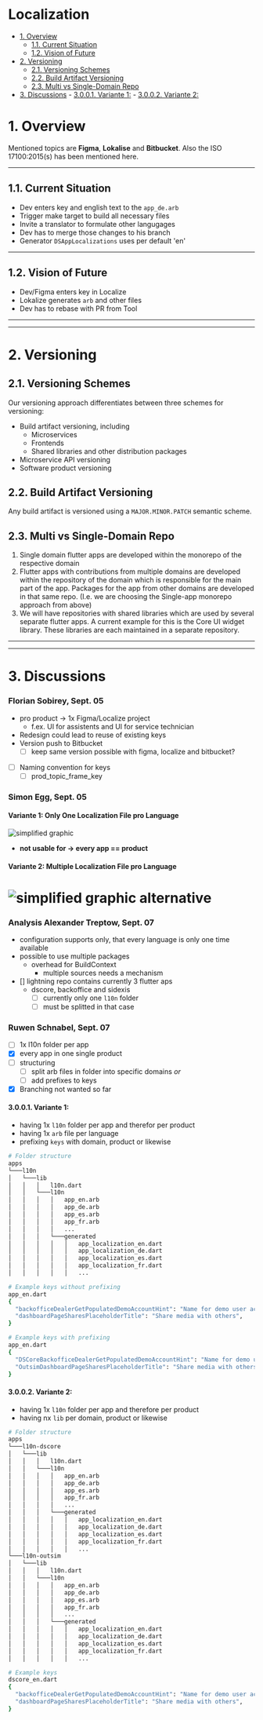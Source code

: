 # Localization <!-- omit in toc -->
- [1. Overview](#1-overview)
  - [1.1. Current Situation](#11-current-situation)
  - [1.2. Vision of Future](#12-vision-of-future)
- [2. Versioning](#2-versioning)
  - [2.1. Versioning Schemes](#21-versioning-schemes)
  - [2.2. Build Artifact Versioning](#22-build-artifact-versioning)
  - [2.3. Multi vs Single-Domain Repo](#23-multi-vs-single-domain-repo)
- [3. Discussions](#3-discussions)
      - [3.0.0.1. Variante 1:](#3001-variante-1)
      - [3.0.0.2. Variante 2:](#3002-variante-2)

# 1. Overview
Mentioned topics are **Figma**, **Lokalise** and **Bitbucket**.
Also the ISO 17100:2015(s) has been mentioned here.

---

## 1.1. Current Situation
- Dev enters key and english text to the `app_de.arb`
- Trigger make target to build all necessary files
- Invite a translator to formulate other langugages
- Dev has to merge those changes to his branch
- Generator `DSAppLocalizations` uses per default 'en'

---

## 1.2. Vision of Future
- Dev/Figma enters key in Localize
- Lokalize generates `arb` and other files 
- Dev has to rebase with PR from Tool

---
---
# 2. Versioning
## 2.1. Versioning Schemes
Our versioning approach differentiates between three schemes for versioning:

- Build artifact versioning, including
  - Microservices
  - Frontends
  - Shared libraries and other distribution packages
- Microservice API versioning
- Software product versioning

## 2.2. Build Artifact Versioning
Any build artifact is versioned using a `MAJOR.MINOR.PATCH` semantic scheme.


## 2.3. Multi vs Single-Domain Repo
1. Single domain flutter apps are developed within the monorepo of the respective domain
2. Flutter apps with contributions from multiple domains are developed within the repository of the domain which is responsible for the main part of the app. Packages for the app from other domains are developed in that same repo. (I.e. we are choosing the Single-app monorepo approach from above)
3. We will have repositories with shared libraries which are used by several separate flutter apps. A current example for this is the Core UI widget library. These libraries are each maintained in a separate repository.

---
---
# 3. Discussions
### Florian Sobirey, Sept. 05 <!-- omit in toc -->
- pro product -> 1x Figma/Localize project
  - f.ex. UI for assistents and UI for service technician
- Redesign could lead to reuse of existing keys
- Version push to Bitbucket
  - [ ] keep same version possible with figma, localize and bitbucket?
- [ ] Naming convention for keys
  - [ ] prod_topic_frame_key

### Simon Egg, Sept. 05 <!-- omit in toc -->
#### Variante 1: Only One Localization File pro Language <!-- omit in toc -->
![simplified graphic](/out/diags/l10n/simplification/simplification.svg) <!-- omit in toc -->
- **not usable for &rarr; every app == product**

#### Variante 2: Multiple Localization File pro Language <!-- omit in toc -->
![simplified graphic alternative](/out/diags/l10n/simplification-alt/simplification-alt.svg) <!-- omit in toc -->
=======

### Analysis Alexander Treptow, Sept. 07 <!-- omit in toc -->
- configuration supports only, that every language is only one time available
- possible to use multiple packages
  - overhead for BuildContext
    - multiple sources needs a mechanism
- [] lightning repo contains currently 3 flutter aps
  - dscore, backoffice and sidexis
    - [ ] currently only one `l10n` folder
    - [ ] must be splitted in that case

### Ruwen Schnabel, Sept. 07 <!-- omit in toc -->
- [ ] 1x l10n folder per app
- [x] every app in one single product
- [ ] structuring
  - [ ] split arb files in folder into specific domains *or*
  - [ ] add prefixes to keys
- [x] Branching not wanted so far 

#### 3.0.0.1. Variante 1:
- having 1x `l10n` folder per app and therefor per product
- having 1x `arb` file per language
- prefixing `keys` with domain, product or likewise
  
```sh
# Folder structure
apps
└───l10n
│   └───lib
│   │   │   l10n.dart
│   │   └───l10n
│   │   │   │   app_en.arb    
│   │   │   │   app_de.arb
│   │   │   │   app_es.arb
│   │   │   │   app_fr.arb
│   │   │   │   ...
│   │   │   └───generated
│   │   │   │   │   app_localization_en.dart
│   │   │   │   │   app_localization_de.dart
│   │   │   │   │   app_localization_es.dart
│   │   │   │   │   app_localization_fr.dart
│   │   │   │   │   ...

# Example keys without prefixing
app_en.dart
{
  "backofficeDealerGetPopulatedDemoAccountHint": "Name for demo user account",
  "dashboardPageSharesPlaceholderTitle": "Share media with others",
}

# Example keys with prefixing
app_en.dart
{
  "DSCoreBackofficeDealerGetPopulatedDemoAccountHint": "Name for demo user account",
  "OutsimDashboardPageSharesPlaceholderTitle": "Share media with others",
}
```

#### 3.0.0.2. Variante 2:
- having 1x `l10n` folder per app and therefore per product
- having nx `lib` per domain, product or likewise
  
```sh
# Folder structure
apps
└───l10n-dscore
│   └───lib
│   │   │   l10n.dart
│   │   └───l10n
│   │   │   │   app_en.arb    
│   │   │   │   app_de.arb
│   │   │   │   app_es.arb
│   │   │   │   app_fr.arb
│   │   │   │   ...
│   │   │   └───generated
│   │   │   │   │   app_localization_en.dart
│   │   │   │   │   app_localization_de.dart
│   │   │   │   │   app_localization_es.dart
│   │   │   │   │   app_localization_fr.dart
│   │   │   │   │   ...
└───l10n-outsim
│   └───lib
│   │   │   l10n.dart
│   │   └───l10n
│   │   │   │   app_en.arb    
│   │   │   │   app_de.arb
│   │   │   │   app_es.arb
│   │   │   │   app_fr.arb
│   │   │   │   ...
│   │   │   └───generated
│   │   │   │   │   app_localization_en.dart
│   │   │   │   │   app_localization_de.dart
│   │   │   │   │   app_localization_es.dart
│   │   │   │   │   app_localization_fr.dart
│   │   │   │   │   ...

# Example keys
dscore_en.dart
{
  "backofficeDealerGetPopulatedDemoAccountHint": "Name for demo user account",
  "dashboardPageSharesPlaceholderTitle": "Share media with others",
}
```

